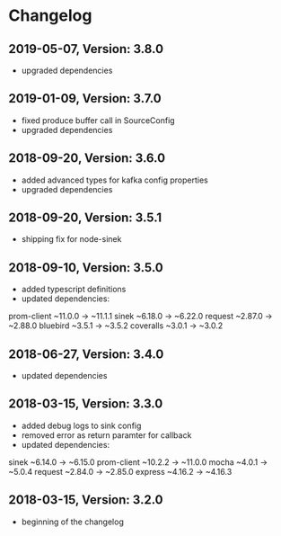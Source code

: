 # Changelog

## 2019-05-07, Version: 3.8.0

* upgraded dependencies

## 2019-01-09, Version: 3.7.0

* fixed produce buffer call in SourceConfig
* upgraded dependencies

## 2018-09-20, Version: 3.6.0

* added advanced types for kafka config properties
* upgraded dependencies

## 2018-09-20, Version: 3.5.1

* shipping fix for node-sinek

## 2018-09-10, Version: 3.5.0

* added typescript definitions
* updated dependencies:

prom-client  ~11.0.0  →  ~11.1.1
sinek        ~6.18.0  →  ~6.22.0
request      ~2.87.0  →  ~2.88.0
bluebird   ~3.5.1  →  ~3.5.2
coveralls  ~3.0.1  →  ~3.0.2

## 2018-06-27, Version: 3.4.0

* updated dependencies

## 2018-03-15, Version: 3.3.0

* added debug logs to sink config
* removed error as return paramter for callback
* updated dependencies:

sinek        ~6.14.0 → ~6.15.0
prom-client  ~10.2.2  →  ~11.0.0
mocha         ~4.0.1  →   ~5.0.4
request      ~2.84.0  →  ~2.85.0
express  ~4.16.2  →  ~4.16.3

## 2018-03-15, Version: 3.2.0

* beginning of the changelog
